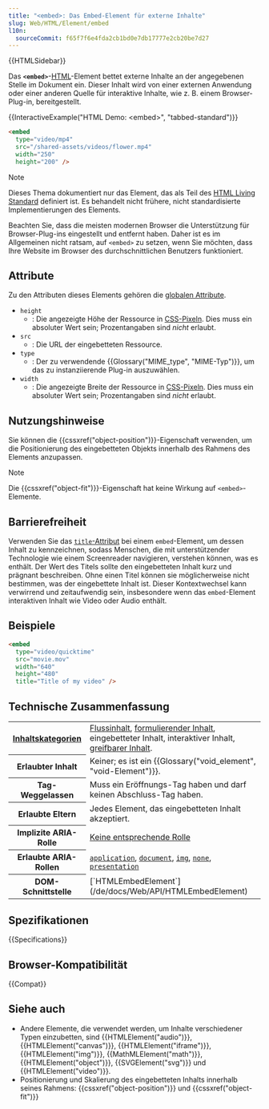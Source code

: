 ```yaml
---
title: "<embed>: Das Embed-Element für externe Inhalte"
slug: Web/HTML/Element/embed
l10n:
  sourceCommit: f65f7f6e4fda2cb1bd0e7db17777e2cb20be7d27
---
```


{{HTMLSidebar}}

Das **`<embed>`**-[HTML](/de/docs/Web/HTML)-Element bettet externe Inhalte an der angegebenen Stelle im Dokument ein. Dieser Inhalt wird von einer externen Anwendung oder einer anderen Quelle für interaktive Inhalte, wie z. B. einem Browser-Plug-in, bereitgestellt.

{{InteractiveExample("HTML Demo: &lt;embed&gt;", "tabbed-standard")}}

```html interactive-example
<embed
  type="video/mp4"
  src="/shared-assets/videos/flower.mp4"
  width="250"
  height="200" />
```

> [!NOTE]
> Dieses Thema dokumentiert nur das Element, das als Teil des [HTML Living Standard](https://html.spec.whatwg.org/multipage/iframe-embed-object.html#the-embed-element) definiert ist. Es behandelt nicht frühere, nicht standardisierte Implementierungen des Elements.

Beachten Sie, dass die meisten modernen Browser die Unterstützung für Browser-Plug-ins eingestellt und entfernt haben. Daher ist es im Allgemeinen nicht ratsam, auf `<embed>` zu setzen, wenn Sie möchten, dass Ihre Website im Browser des durchschnittlichen Benutzers funktioniert.

## Attribute

Zu den Attributen dieses Elements gehören die [globalen Attribute](/de/docs/Web/HTML/Global_attributes).

- `height`
  - : Die angezeigte Höhe der Ressource in [CSS-Pixeln](https://drafts.csswg.org/css-values/#px). Dies muss ein absoluter Wert sein; Prozentangaben sind _nicht_ erlaubt.
- `src`
  - : Die URL der eingebetteten Ressource.
- `type`
  - : Der zu verwendende {{Glossary("MIME_type", "MIME-Typ")}}, um das zu instanziierende Plug-in auszuwählen.
- `width`
  - : Die angezeigte Breite der Ressource in [CSS-Pixeln](https://drafts.csswg.org/css-values/#px). Dies muss ein absoluter Wert sein; Prozentangaben sind _nicht_ erlaubt.

## Nutzungshinweise

Sie können die {{cssxref("object-position")}}-Eigenschaft verwenden, um die Positionierung des eingebetteten Objekts innerhalb des Rahmens des Elements anzupassen.

> [!NOTE]
> Die {{cssxref("object-fit")}}-Eigenschaft hat keine Wirkung auf `<embed>`-Elemente.

## Barrierefreiheit

Verwenden Sie das [`title`-Attribut](/de/docs/Web/HTML/Global_attributes/title) bei einem `embed`-Element, um dessen Inhalt zu kennzeichnen, sodass Menschen, die mit unterstützender Technologie wie einem Screenreader navigieren, verstehen können, was es enthält. Der Wert des Titels sollte den eingebetteten Inhalt kurz und prägnant beschreiben. Ohne einen Titel können sie möglicherweise nicht bestimmen, was der eingebettete Inhalt ist. Dieser Kontextwechsel kann verwirrend und zeitaufwendig sein, insbesondere wenn das `embed`-Element interaktiven Inhalt wie Video oder Audio enthält.

## Beispiele

```html
<embed
  type="video/quicktime"
  src="movie.mov"
  width="640"
  height="480"
  title="Title of my video" />
```

## Technische Zusammenfassung

<table class="properties">
  <tbody>
    <tr>
      <th scope="row">
        <a href="/de/docs/Web/HTML/Content_categories"
          >Inhaltskategorien</a
        >
      </th>
      <td>
        <a href="/de/docs/Web/HTML/Content_categories#flow_content"
          >Flussinhalt</a
        >,
        <a href="/de/docs/Web/HTML/Content_categories#phrasing_content"
          >formulierender Inhalt</a
        >, eingebetteter Inhalt, interaktiver Inhalt,
        <a href="/de/docs/Web/HTML/Content_categories#palpable_content"
          >greifbarer Inhalt</a
        >.
      </td>
    </tr>
    <tr>
      <th scope="row">Erlaubter Inhalt</th>
      <td>Keiner; es ist ein {{Glossary("void_element", "void-Element")}}.</td>
    </tr>
    <tr>
      <th scope="row">Tag-Weggelassen</th>
      <td>Muss ein Eröffnungs-Tag haben und darf keinen Abschluss-Tag haben.</td>
    </tr>
    <tr>
      <th scope="row">Erlaubte Eltern</th>
      <td>Jedes Element, das eingebetteten Inhalt akzeptiert.</td>
    </tr>
    <tr>
      <th scope="row">Implizite ARIA-Rolle</th>
      <td>
        <a href="https://www.w3.org/TR/html-aria/#dfn-no-corresponding-role"
          >Keine entsprechende Rolle</a
        >
      </td>
    </tr>
    <tr>
      <th scope="row">Erlaubte ARIA-Rollen</th>
      <td>
        <a href="/de/docs/Web/Accessibility/ARIA/Reference/Roles/application_role"><code>application</code></a>, <a href="/de/docs/Web/Accessibility/ARIA/Reference/Roles/document_role"><code>document</code></a>,
        <a href="/de/docs/Web/Accessibility/ARIA/Reference/Roles/img_role"><code>img</code></a>, <a href="/de/docs/Web/Accessibility/ARIA/Reference/Roles/none_role"><code>none</code></a>,
        <a href="/de/docs/Web/Accessibility/ARIA/Reference/Roles/presentation_role"><code>presentation</code></a>
      </td>
    </tr>
    <tr>
      <th scope="row">DOM-Schnittstelle</th>
      <td>[`HTMLEmbedElement`](/de/docs/Web/API/HTMLEmbedElement)</td>
    </tr>
  </tbody>
</table>

## Spezifikationen

{{Specifications}}

## Browser-Kompatibilität

{{Compat}}

## Siehe auch

- Andere Elemente, die verwendet werden, um Inhalte verschiedener Typen einzubetten, sind {{HTMLElement("audio")}}, {{HTMLElement("canvas")}}, {{HTMLElement("iframe")}}, {{HTMLElement("img")}}, {{MathMLElement("math")}}, {{HTMLElement("object")}}, {{SVGElement("svg")}} und {{HTMLElement("video")}}.
- Positionierung und Skalierung des eingebetteten Inhalts innerhalb seines Rahmens: {{cssxref("object-position")}} und {{cssxref("object-fit")}}
